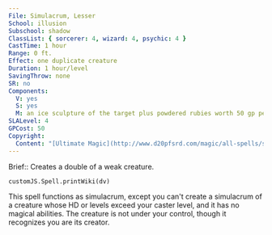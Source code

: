 ```yaml
---
File: Simulacrum, Lesser
School: illusion
Subschool: shadow
ClassList: { sorcerer: 4, wizard: 4, psychic: 4 }
CastTime: 1 hour
Range: 0 ft.
Effect: one duplicate creature
Duration: 1 hour/level
SavingThrow: none
SR: no
Components:
  V: yes
  S: yes
  M: an ice sculpture of the target plus powdered rubies worth 50 gp per HD of the simulacrum
SLALevel: 4
GPCost: 50
Copyright:
  Content: "[Ultimate Magic](http://www.d20pfsrd.com/magic/all-spells/s/simulacrum)"
---
```

Brief:: Creates a double of a weak creature.

```dataviewjs
customJS.Spell.printWiki(dv)
```

This spell functions as simulacrum, except you can't create a simulacrum of a creature whose HD or levels exceed your caster level, and it has no magical abilities. The creature is not under your control, though it recognizes you are its creator.
